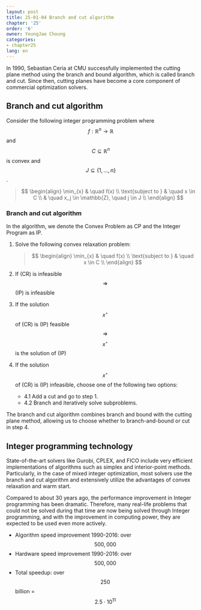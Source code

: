 ```yaml
---
layout: post
title: 25-01-04 Branch and cut algorithm
chapter: '25'
order: '6'
owner: YoungJae Choung
categories:
- chapter25
lang: en
---
```


In 1990, Sebastian Ceria at CMU successfully implemented the cutting plane method using the branch and bound algorithm, which is called branch and cut. Since then, cutting planes have become a core component of commercial optimization solvers.

## Branch and cut algorithm

Consider the following integer programming problem where $$f : \mathbb{R}^{n} \to \mathbb{R}$$ and $$C \subseteq \mathbb{R}^{n}$$ is convex and $$J \subseteq \{1, ..., n\}$$.

>$$
>\begin{align}
>\min_{x} & \quad f(x) \\
>\text{subject to } & \quad x \in C \\
>& \quad x_j \in \mathbb{Z}, \quad j \in J \\
>\end{align}
>$$

### Branch and cut algorithm

In the algorithm, we denote the Convex Problem as CP and the Integer Program as IP.

1. Solve the following convex relaxation problem:
   >$$
   >\begin{align}
   >\min_{x} & \quad f(x) \\
   >\text{subject to } & \quad x \in C \\
   >\end{align}
   >$$

2. If (CR) is infeasible $$\Rightarrow$$ (IP) is infeasible

3. If the solution $$x^{\star}$$ of (CR) is (IP) feasible $$\Rightarrow$$ $$x^{\star}$$ is the solution of (IP)

4. If the solution $$x^{\star}$$ of (CR) is (IP) infeasible, choose one of the following two options:
   - 4.1 Add a cut and go to step 1.
   - 4.2 Branch and iteratively solve subproblems.

The branch and cut algorithm combines branch and bound with the cutting plane method, allowing us to choose whether to branch-and-bound or cut in step 4.

## Integer programming technology

State-of-the-art solvers like Gurobi, CPLEX, and FICO include very efficient implementations of algorithms such as simplex and interior-point methods. Particularly, in the case of mixed integer optimization, most solvers use the branch and cut algorithm and extensively utilize the advantages of convex relaxation and warm start.

Compared to about 30 years ago, the performance improvement in Integer programming has been dramatic. Therefore, many real-life problems that could not be solved during that time are now being solved through Integer programming, and with the improvement in computing power, they are expected to be used even more actively.

* Algorithm speed improvement 1990-2016: over $$500,000$$
* Hardware speed improvement 1990-2016: over $$500,000$$
* Total speedup: over $$250$$ billion = $$2.5 \cdot 10^{11}$$